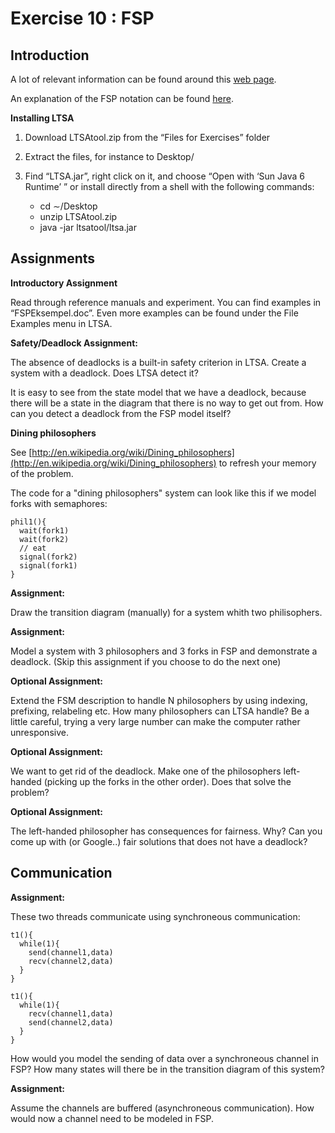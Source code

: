 Exercise 10 : FSP
=======================


Introduction
----------

A lot of relevant information can be found around this [web page](http://www.doc.ic.ac.uk/~jnm/book/).

An explanation of the FSP notation can be found [here](http://www.doc.ic.ac.uk/~jnm/LTSdocumention/FSP-notation.html).


**Installing LTSA**

 1. Download LTSAtool.zip from the “Files for Exercises” folder
 2. Extract the files, for instance to Desktop/
 3. Find “LTSA.jar”, right click on it, and choose “Open with ‘Sun Java 6 Runtime’ ” or install directly from a shell with the following commands:

	- cd ∼/Desktop
	- unzip LTSAtool.zip
	- java -jar ltsatool/ltsa.jar

Assignments
-------------------------

**Introductory Assignment** 

Read through reference manuals and experiment. You can find examples
in “FSPEksempel.doc”. Even more examples can be found under the File
Examples menu in LTSA.

**Safety/Deadlock Assignment:**

The absence of deadlocks is a built-in safety criterion in LTSA.
Create a system with a deadlock. Does LTSA detect it?

It is easy to see from the state model that we have a deadlock, because there
will be a state in the diagram that there is no way to get out from. How can
you detect a deadlock from the FSP model itself?

**Dining philosophers**

See [http://en.wikipedia.org/wiki/Dining_philosophers](http://en.wikipedia.org/wiki/Dining_philosophers) to refresh your
memory of the problem.

The code for a "dining philosophers" system can look like this if we
model forks with semaphores:

    phil1(){
      wait(fork1)
      wait(fork2)
      // eat
      signal(fork2)
      signal(fork1)
    }

**Assignment:** 

Draw the transition diagram (manually) for a system whith
two philisophers.

**Assignment:** 

Model a system with 3 philosophers and 3 forks in FSP and
demonstrate a deadlock. (Skip this assignment if you choose to do the next one)

**Optional Assignment:** 

Extend the FSM description to handle N
philosophers by using indexing, prefixing, relabeling etc. How many
philosophers can LTSA handle?  Be a little careful, trying a very
large number can make the computer rather unresponsive.

**Optional Assignment:** 

We want to get rid of the deadlock. Make one of
the philosophers left-handed (picking up the forks in the other
order). Does that solve the problem?

**Optional Assignment:** 

The left-handed philosopher has consequences for
fairness. Why? Can you come up with (or Google..) fair solutions that
does not have a deadlock?

Communication
-------------------------
**Assignment:**

These two threads communicate using synchroneous communication:

    t1(){
      while(1){
        send(channel1,data)
        recv(channel2,data)
      }
    }

    t1(){
      while(1){
        recv(channel1,data)
        send(channel2,data)
      }
    }

How would you model the sending of data over a synchroneous channel in FSP? How many states will there be in the transition diagram of this system?

**Assignment:**

Assume the channels are buffered (asynchroneous
communication). How would now a channel need to be modeled in FSP.


